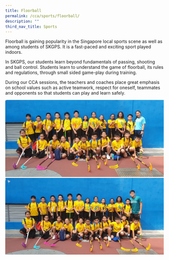 ```yaml
---
title: Floorball
permalink: /cca/sports/floorball/
description: ""
third_nav_title: Sports
---
```

<p>Floorball is gaining popularity in the Singapore local sports scene as well as among students of SKGPS. It is a fast-paced and exciting sport played indoors.</p>
<p>In SKGPS, our students learn beyond fundamentals of passing, shooting and ball control. Students learn to understand the game of floorball, its rules and regulations, through small sided game-play during training.</p>
<p>During our CCA sessions, the teachers and coaches place great emphasis on school values such as active teamwork, respect for oneself, teammates and opponents so that students can play and learn safely.</p>
<img src="/images/fb1.jpg"><br>
<img src="/images/fb2.jpg">
